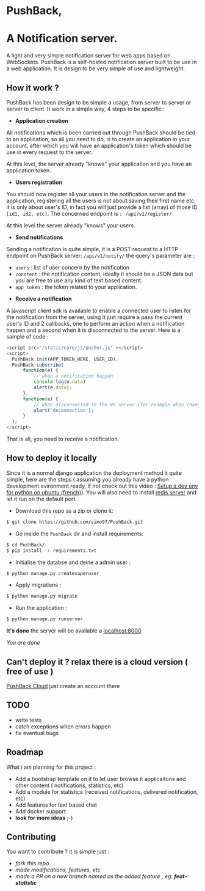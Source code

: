 PushBack,
============
A Notification server.
=======================

A light and very simple notification server for web apps based on WebSockets. PushBack is a self-hosted notification server built to be use in a web application. It is design to be very simple of use and lightweight.

## How it work ?

PushBack has been design to be simple a usage, from server to server or server to client. It work in a simple way, 4 steps to be specific :

* **Application creation**

All notifications which is been carried out through PushBack should be tied to an application, so all you need to do, is to create an application in your account, after which you will have an application's token which should be use in every request to the server.

At this level, the server already "knows" your application and you have an application token.

* **Users registration**

You should now register all your users in the notification server and the application, registering all the users is not about saving their first name etc, it is only about user's ID, in fact you will just provide a list (array) of those ID ```[id1, id2, etc]```. The concerned endpoint is : 
``` /api/v1/register/```

At this level the server already "knows" your users.

* **Send notifications**

Sending a notification is quite simple, it is a POST request to a HTTP endpoint on PushBack server:
```/api/v1/notify/```
the query's parameter are :

  - ```users``` : list of user concern by the notification 
  - ```conntent``` : the notification content, ideally it should be a JSON data but you are free to use any kind of text based content. 
  - ```app_token``` : the token related to your application.

* **Receive a notification**

A javascript client sdk is available to enable a connected user to listen for the notification from the server, using it just require a pass the current user's ID and 2 callbacks, one to perform an action when a notification happen and a second when it is disconnected to the server. Here is a sample of code : 
```javascript
<script src="/static/core/js/pusher.js" ></script>
<script>
  PushBack.init(APP_TOKEN_HERE, USER_ID);
  PushBack.subscribe(
      function(e) {
          // when a notification happen
          console.log(e.data)
          alert(e.data);
      },
      function(e) {
          // when disconnected to the WS server (for example when changing a page)
          alert('deconnection');
      }
  );
</script>
```
That is all, you need to receive a notification.

## How to deploy it locally

Since it is a normal django application the deployment method it quite simple, here are the steps ( assuming you already have a python development evironment ready, if not check out this video : [Setup a dev env for python on ubuntu (french)](https://www.youtube.com/watch?v=z-EOW4qVM8Y)). You will also need to install [redis server](https://redis.io/) and let it run on the default port.

- Download this repo as a zip or clone it:
```bash
$ git clone https://github.com/simo97/PushBack.git
```
- Go inside the ```PushBack``` dir and install requirements:
```bash
$ cd PushBack/
$ pip install -r requirements.txt
```
- Initialise the databse and deine a admin user :
```bash
$ python manage.py createsuperuser
```
- Apply migrations :
```bash
$ python manage.py migrate
```
- Run the application :
```bash
$ python manage.py runserver
```

**It's done** the server will be available a [localhost:8000]('localhost:8000')

*You are done* 

## Can't deploy it ? relax there is a cloud version ( free of use )
[PushBack Cloud](http://pushback-server.herokuapp.com/) just create an account there

## TODO

- write tests
- catch exceptions when errors happen
- fix eventual bugs

## Roadmap 

What i am planning for this project :
- Add a bootstrap template on it to let user browse it applicaitons and other content ( notifications, statistics, etc)
- Add a module for statistics (received notifications, delivered notification, etc)
- Add features for text based chat
- Add docker support
- **look for more ideas** ;-) 

## Contributing

You want to contribute ? it is simple just :
- *fork this repo*
- *made modifications, features, etc*
- *made a PR on a new branch named as the added feature , eg: **feat-statistic***


